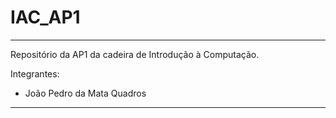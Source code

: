 # IAC_AP1

---
Repositório da AP1 da cadeira de Introdução à Computação.

 Integrantes: 
* João Pedro da Mata Quadros





 ---